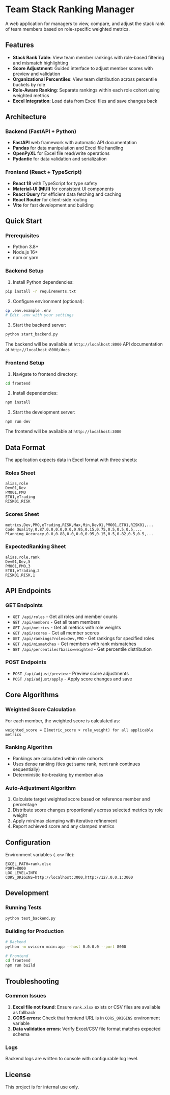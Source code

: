 # Team Stack Ranking Manager

A web application for managers to view, compare, and adjust the stack rank of team members based on role-specific weighted metrics.

## Features

- **Stack Rank Table**: View team member rankings with role-based filtering and mismatch highlighting
- **Score Adjustment**: Guided interface to adjust member scores with preview and validation
- **Organizational Percentiles**: View team distribution across percentile buckets by role
- **Role-Aware Ranking**: Separate rankings within each role cohort using weighted metrics
- **Excel Integration**: Load data from Excel files and save changes back

## Architecture

### Backend (FastAPI + Python)
- **FastAPI** web framework with automatic API documentation
- **Pandas** for data manipulation and Excel file handling
- **OpenPyXL** for Excel file read/write operations
- **Pydantic** for data validation and serialization

### Frontend (React + TypeScript)
- **React 18** with TypeScript for type safety
- **Material-UI (MUI)** for consistent UI components
- **React Query** for efficient data fetching and caching
- **React Router** for client-side routing
- **Vite** for fast development and building

## Quick Start

### Prerequisites
- Python 3.8+
- Node.js 16+
- npm or yarn

### Backend Setup

1. Install Python dependencies:
```bash
pip install -r requirements.txt
```

2. Configure environment (optional):
```bash
cp .env.example .env
# Edit .env with your settings
```

3. Start the backend server:
```bash
python start_backend.py
```

The backend will be available at `http://localhost:8000`
API documentation at `http://localhost:8000/docs`

### Frontend Setup

1. Navigate to frontend directory:
```bash
cd frontend
```

2. Install dependencies:
```bash
npm install
```

3. Start the development server:
```bash
npm run dev
```

The frontend will be available at `http://localhost:3000`

## Data Format

The application expects data in Excel format with three sheets:

### Roles Sheet
```csv
alias,role
Dev01,Dev
PMO01,PMO
ET01,eTrading
RISK01,RISK
```

### Scores Sheet
```csv
metrics,Dev,PMO,eTrading,RISK,Max,Min,Dev01,PMO01,ET01,RISK01,...
Code Quality,0.87,0.0,0.0,0.0,0.95,0.15,0.75,0.5,0.5,0.5,...
Planning Accuracy,0.0,0.88,0.0,0.0,0.95,0.15,0.5,0.82,0.5,0.5,...
```

### ExpectedRanking Sheet
```csv
alias,role,rank
Dev01,Dev,5
PMO01,PMO,3
ET01,eTrading,2
RISK01,RISK,1
```

## API Endpoints

### GET Endpoints
- `GET /api/roles` - Get all roles and member counts
- `GET /api/members` - Get all team members
- `GET /api/metrics` - Get all metrics with role weights
- `GET /api/scores` - Get all member scores
- `GET /api/rankings?roles=Dev,PMO` - Get rankings for specified roles
- `GET /api/mismatches` - Get members with rank mismatches
- `GET /api/percentiles?basis=weighted` - Get percentile distribution

### POST Endpoints
- `POST /api/adjust/preview` - Preview score adjustments
- `POST /api/adjust/apply` - Apply score changes and save

## Core Algorithms

### Weighted Score Calculation
For each member, the weighted score is calculated as:
```
weighted_score = Σ(metric_score × role_weight) for all applicable metrics
```

### Ranking Algorithm
- Rankings are calculated within role cohorts
- Uses dense ranking (ties get same rank, next rank continues sequentially)
- Deterministic tie-breaking by member alias

### Auto-Adjustment Algorithm
1. Calculate target weighted score based on reference member and percentage
2. Distribute score changes proportionally across selected metrics by role weight
3. Apply min/max clamping with iterative refinement
4. Report achieved score and any clamped metrics

## Configuration

Environment variables (`.env` file):
```
EXCEL_PATH=rank.xlsx
PORT=8000
LOG_LEVEL=INFO
CORS_ORIGINS=http://localhost:3000,http://127.0.0.1:3000
```

## Development

### Running Tests
```bash
python test_backend.py
```

### Building for Production
```bash
# Backend
python -m uvicorn main:app --host 0.0.0.0 --port 8000

# Frontend
cd frontend
npm run build
```

## Troubleshooting

### Common Issues

1. **Excel file not found**: Ensure `rank.xlsx` exists or CSV files are available as fallback
2. **CORS errors**: Check that frontend URL is in `CORS_ORIGINS` environment variable
3. **Data validation errors**: Verify Excel/CSV file format matches expected schema

### Logs
Backend logs are written to console with configurable log level.

## License

This project is for internal use only.
